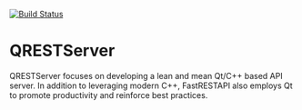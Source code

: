 [![Build Status](https://travis-ci.org/Targoman/QRESTServer.svg?branch=master)](https://travis-ci.org/Targoman/QRESTServer)

# QRESTServer

 QRESTServer focuses on developing a lean and mean Qt/C++ based API server.
 In addition to leveraging modern C++, FastRESTAPI also employs Qt to promote productivity and reinforce best practices.

